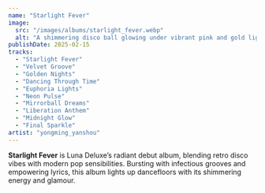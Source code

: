 ```yaml
---
name: "Starlight Fever"
image:
  src: "/images/albums/starlight_fever.webp"
  alt: "A shimmering disco ball glowing under vibrant pink and gold lights, surrounded by subtle star patterns."
publishDate: 2025-02-15
tracks:
  - "Starlight Fever"
  - "Velvet Groove"
  - "Golden Nights"
  - "Dancing Through Time"
  - "Euphoria Lights"
  - "Neon Pulse"
  - "Mirrorball Dreams"
  - "Liberation Anthem"
  - "Midnight Glow"
  - "Final Sparkle"
artist: "yongming_yanshou"
---
```


**Starlight Fever** is Luna Deluxe’s radiant debut album, blending retro disco vibes with modern pop sensibilities. Bursting with infectious grooves and empowering lyrics, this album lights up dancefloors with its shimmering energy and glamour.
